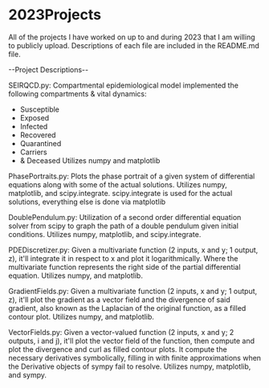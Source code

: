 # 2023Projects
All of the projects I have worked on up to and during 2023 that I am willing to publicly upload. Descriptions of each file are included in the README.md file.

--Project Descriptions--

SEIRQCD.py: 
Compartmental epidemiological model implemented the following compartments & vital dynamics:
 - Susceptible
 - Exposed
 - Infected
 - Recovered
 - Quarantined
 - Carriers
 - & Deceased
Utilizes numpy and matplotlib

PhasePortraits.py:
Plots the phase portrait of a given system of differential equations along with some of the actual solutions.
Utilizes numpy, matplotlib, and scipy.integrate. scipy.integrate is used for the actual solutions, everything else is done via matplotlib

DoublePendulum.py:
Utilization of a second order differential equation solver from scipy to graph the path of a double pendulum given initial conditions.
Utilizes numpy, matplotlib, and scipy.integrate.

PDEDiscretizer.py:
Given a multivariate function (2 inputs, x and y; 1 output, z), it'll integrate it in respect to x and plot it logarithmically.
Where the multivariate function represents the right side of the partial differential equation.
Utilizes numpy, and matplotlib.

GradientFields.py:
Given a multivariate function (2 inputs, x and y; 1 output, z), it'll plot the gradient as a vector field and the divergence of said gradient, also known as the Laplacian of the original function, as a filled contour plot.
Utilizes numpy, and matplotlib.

VectorFields.py:
Given a vector-valued function (2 inputs, x and y; 2 outputs, i and j), it'll plot the vector field of the function, then compute and plot the divergence and curl as filled contour plots. It compute the necessary derivatives symbolically, filling in with finite approximations when the Derivative objects of sympy fail to resolve.
Utilizes numpy, matplotlib, and sympy.

